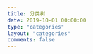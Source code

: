 ```yaml
---
title: 分类树
date: 2019-10-01 00:00:00
type: "categories"
layout: "categories"
comments: false
---
```

